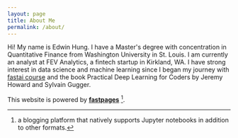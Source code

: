 ```yaml
---
layout: page
title: About Me
permalink: /about/
---
```


Hi! My name is Edwin Hung. I have a Master's degree with concentration in Quantitative 
Finance from Washington University in St. Louis.
I am currently an analyst at FEV Analytics, a fintech startup in Kirkland, WA.
I have strong interest in data science and machine learning since I began my journey 
with [fastai course](https://course.fast.ai/) and the book Practical Deep Learning 
for Coders by Jeremy Howard and Sylvain Gugger.

This website is powered by **[fastpages](https://github.com/fastai/fastpages)** [^1].



[^1]:a blogging platform that natively supports Jupyter notebooks in addition to other formats.
